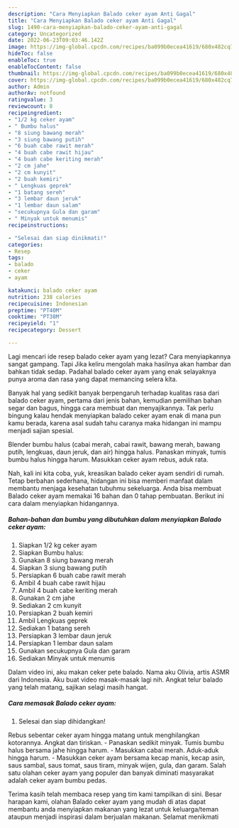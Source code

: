 ```yaml
---
description: "Cara Menyiapkan Balado ceker ayam Anti Gagal"
title: "Cara Menyiapkan Balado ceker ayam Anti Gagal"
slug: 1490-cara-menyiapkan-balado-ceker-ayam-anti-gagal
category: Uncategorized
date: 2022-06-23T09:03:46.142Z
image: https://img-global.cpcdn.com/recipes/ba099b0ecea41619/680x482cq70/balado-ceker-ayam-foto-resep-utama.jpg
hideToc: false
enableToc: true
enableTocContent: false
thumbnail: https://img-global.cpcdn.com/recipes/ba099b0ecea41619/680x482cq70/balado-ceker-ayam-foto-resep-utama.jpg
cover: https://img-global.cpcdn.com/recipes/ba099b0ecea41619/680x482cq70/balado-ceker-ayam-foto-resep-utama.jpg
author: Admin
authorAv: notfound
ratingvalue: 3
reviewcount: 8
recipeingredient:
- "1/2 kg ceker ayam"
- " Bumbu halus"
- "8 siung bawang merah"
- "3 siung bawang putih"
- "6 buah cabe rawit merah"
- "4 buah cabe rawit hijau"
- "4 buah cabe keriting merah"
- "2 cm jahe"
- "2 cm kunyit"
- "2 buah kemiri"
- " Lengkuas geprek"
- "1 batang sereh"
- "3 lembar daun jeruk"
- "1 lembar daun salam"
- "secukupnya Gula dan garam"
- " Minyak untuk menumis"
recipeinstructions:

- "Selesai dan siap dinikmati!"
categories:
- Resep
tags:
- balado
- ceker
- ayam

katakunci: balado ceker ayam 
nutrition: 238 calories
recipecuisine: Indonesian
preptime: "PT40M"
cooktime: "PT38M"
recipeyield: "1"
recipecategory: Dessert

---
```



Lagi mencari ide resep balado ceker ayam yang lezat? Cara menyiapkannya sangat gampang. Tapi Jika keliru mengolah maka hasilnya akan hambar dan bahkan tidak sedap. Padahal balado ceker ayam yang enak selayaknya punya aroma dan rasa yang dapat memancing selera kita.


Banyak hal yang sedikit banyak berpengaruh terhadap kualitas rasa dari balado ceker ayam, pertama dari jenis bahan, kemudian pemilihan bahan segar dan bagus, hingga cara membuat dan menyajikannya. Tak perlu bingung kalau hendak menyiapkan balado ceker ayam enak di mana pun kamu berada, karena asal sudah tahu caranya maka hidangan ini mampu menjadi sajian spesial.

Blender bumbu halus (cabai merah, cabai rawit, bawang merah, bawang putih, lengkuas, daun jeruk, dan air) hingga halus. Panaskan minyak, tumis bumbu halus hingga harum. Masukkan ceker ayam rebus, aduk rata.


Nah, kali ini kita coba, yuk, kreasikan balado ceker ayam sendiri di rumah. Tetap berbahan sederhana, hidangan ini bisa memberi manfaat dalam membantu menjaga kesehatan tubuhmu sekeluarga. Anda bisa membuat Balado ceker ayam memakai 16 bahan dan 0 tahap pembuatan. Berikut ini cara dalam menyiapkan hidangannya.

<!--inarticleads1-->

##### Bahan-bahan dan bumbu yang dibutuhkan dalam menyiapkan Balado ceker ayam:

1. Siapkan 1/2 kg ceker ayam
1. Siapkan  Bumbu halus:
1. Gunakan 8 siung bawang merah
1. Siapkan 3 siung bawang putih
1. Persiapkan 6 buah cabe rawit merah
1. Ambil 4 buah cabe rawit hijau
1. Ambil 4 buah cabe keriting merah
1. Gunakan 2 cm jahe
1. Sediakan 2 cm kunyit
1. Persiapkan 2 buah kemiri
1. Ambil  Lengkuas geprek
1. Sediakan 1 batang sereh
1. Persiapkan 3 lembar daun jeruk
1. Persiapkan 1 lembar daun salam
1. Gunakan secukupnya Gula dan garam
1. Sediakan  Minyak untuk menumis


Dalam video ini, aku makan ceker pete balado. Nama aku Olivia, artis ASMR dari Indonesia. Aku buat video masak-masak lagi nih. Angkat telur balado yang telah matang, sajikan selagi masih hangat. 

<!--inarticleads2-->

##### Cara memasak Balado ceker ayam:


1. Selesai dan siap dihidangkan!

Rebus sebentar ceker ayam hingga matang untuk menghilangkan kotorannya. Angkat dan tiriskan. - Panaskan sedikit minyak. Tumis bumbu halus bersama jahe hingga harum. - Masukkan cabai merah. Aduk-aduk hingga harum. - Masukkan ceker ayam bersama kecap manis, kecap asin, saus sambal, saus tomat, saus tiram, minyak wijen, gula, dan garam. Salah satu olahan ceker ayam yang populer dan banyak diminati masyarakat adalah ceker ayam bumbu pedas. 

Terima kasih telah membaca resep yang tim kami tampilkan di sini. Besar harapan kami, olahan Balado ceker ayam yang mudah di atas dapat membantu anda menyiapkan makanan yang lezat untuk keluarga/teman ataupun menjadi inspirasi dalam berjualan makanan. Selamat menikmati
